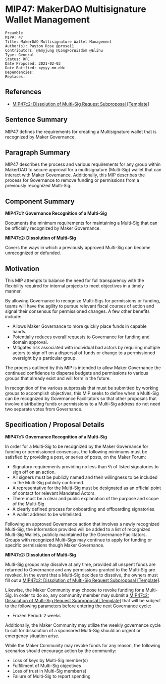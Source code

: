 # MIP47: MakerDAO Multisignature Wallet Management

```
Preamble
MIP#: 47
Title: MakerDAO Multisignature Wallet Management
Author(s): Payton Rose @prose11
Contributors: @amyjung @LongForWisdom @Elihu
Type: General
Status: RFC
Date Proposed: 2021-02-03
Date Ratified: <yyyy-mm-dd>
Dependencies:
Replaces:
```

## References

* [MIP47c2: Dissolution of Multi-Sig Request Subproposal [Template]](https://github.com/prose11/mips/blob/Multi-Sig/MIPX/MIPXc2%20Subproposal%5BTemplate%5D.md)

## Sentence Summary

MIP47 defines the requirements for creating a Multisignature wallet that is recognized by Maker Governance.

## Paragraph Summary

MIP47 describes the process and various requirements for any group within MakerDAO to secure approval for a multisignature (Multi-Sig) wallet that can interact with Maker Governance. Additionally, this MIP describes the process for Governance to remove funding or permissions from a previously recognized Multi-Sig.

## Component Summary

**MIP47c1: Governance Recognition of a Multi-Sig**

Documents the minimum requirements for maintaining a Multi-Sig that can be officially recognized by Maker Governance.

**MIP47c2: Dissolution of Multi-Sig**

Covers the ways in which a previously approved Multi-Sig can become unrecognized or defunded.

## Motivation

This MIP attempts to balance the need for full transparency with the flexibility required for internal projects to meet objectives in a timely manner.

By allowing Governance to recognize Multi-Sigs for permissions or funding, teams will have the agility to pursue relevant fiscal courses of action and signal their consensus for permissioned changes. A few other benefits include:

* Allows Maker Governance to more quickly place funds in capable hands.
* Potentially reduces overall requests to Governance for funding and domain approval.
* Mitigates risk associated with individual bad actors by requiring multiple actors to sign off on a dispersal of funds or change to a permissioned oversight by a particular group.

The process outlined by this MIP is intended to allow Maker Governance the continued confidence to disperse budgets and permissions to various groups that already exist and will form in the future.

In recognition of the various subprosals that must be submitted by working groups to accomplish objectives, this MIP seeks to define when a Multi-Sig can be recognized by Governance Facilitators so that other proposals that involve distributing funds or permissions to a Multi-Sig address do not need two separate votes from Governance.

## Specification / Proposal Details

**MIP47c1: Governance Recognition of a Multi-Sig**

In order for a Multi-Sig to be recognized by the Maker Governance for funding or permissioned consensus, the following minimums must be satisfied by providing a post, or series of posts, on the Maker Forum:

* Signatory requirements providing no less than ⅔ of listed signatories to sign off on an action.
* All signers must be publicly named and their willingness to be included in the Multi-Sig publicly confirmed.
* A representative for the Multi-Sig must be designated as an official point of contact for relevant Mandated Actors.
* There must be a clear and public explanation of the purpose and scope of the Multi-Sig.
* A clearly defined process for onboarding and offboarding signatories.
* A wallet address to be whitelisted.

Following an approved Governance action that involves a newly recognized Multi-Sig, the information provided will be added to a list of recognized Multi-Sig Wallets, publicly maintained by the Governance Facilitators. Groups with recognized Multi-Sigs may continue to apply for funding or specific permissions though Maker Governance.

**MIP47c2: Dissolution of Multi-Sig**

Multi-Sig groups may dissolve at any time, provided all unspent funds are returned to Governance and any permissions granted to the Multi-Sig are revoked. In the event that a Multi-Sig decides to dissolve, the owners must fill out a [MIP47c2: Dissolution of Multi-Sig Request Subproposal [Template]](https://github.com/prose11/mips/blob/Multi-Sig/MIPX/MIPXc2%20Subproposal%5BTemplate%5D.md).

Likewise, the Maker Community may choose to revoke funding for a Multi-Sig. In order to do so, any community member may submit a [MIP47c2: Dissolution of Multi-Sig Request Subproposal [Template]](https://github.com/prose11/mips/blob/Multi-Sig/MIPX/MIPXc2%20Subproposal%5BTemplate%5D.md) that will be subject to the following parameters before entering the next Governance cycle:

* Frozen Period: 2 weeks

Additionally, the Maker Community may utilize the weekly governance cycle to call for dissolution of a sponsored Multi-Sig should an urgent or emergency situation arise.

While the Maker Community may revoke funds for any reason, the following scenarios should encourage action by the community:

* Loss of keys by Multi-Sig member(s)
* Fulfillment of Multi-Sig objectives
* Loss of trust in Multi-Sig member(s)
* Failure of Multi-Sig to report spending
